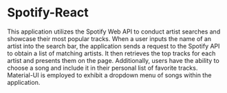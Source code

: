 # Spotify-React

This application utilizes the Spotify Web API to conduct artist searches and showcase their most popular tracks. When a user inputs the name of an artist into the search bar, the application sends a request to the Spotify API to obtain a list of matching artists. It then retrieves the top tracks for each artist and presents them on the page. Additionally, users have the ability to choose a song and include it in their personal list of favorite tracks. Material-UI is employed to exhibit a dropdown menu of songs within the application.





